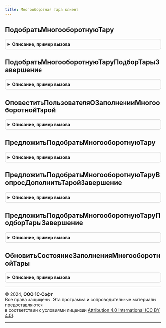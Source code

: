 ```yaml
---
title: Многооборотная тара клиент
---
```



## ПодобратьМногооборотнуюТару
<details style="margin: 1em 0; padding: 0.5em; border: 1px solid #ccc; border-radius: 6px;">

<summary style="font-weight: bold; cursor: pointer;">Описание, пример вызова</summary>

```bsl

// Открывает форму подбора многооборотной тары в документ
//
// Параметры:
// Форма - ФормаКлиентскогоПриложения - Форма, из которой подбирается многооборотная тара
// ИмяТаблицы - Строка - Имя таблицы с товарами и тарой документа
// ИменаКолонок - Строка - Имена колонок таблицы с товарами и тарой документа, разделенные запятыми.
// ОписаниеОповещения - ОписаниеОповещения - Описание оповещенея
//
Процедура ПодобратьМногооборотнуюТару(Знач Форма, Экспорт
```

Пример вызова
```bsl
МногооборотнаяТараКлиент.ПодобратьМногооборотнуюТару(Форма, );
```
</details>

## ПодобратьМногооборотнуюТаруПодборТарыЗавершение
<details style="margin: 1em 0; padding: 0.5em; border: 1px solid #ccc; border-radius: 6px;">

<summary style="font-weight: bold; cursor: pointer;">Описание, пример вызова</summary>

```bsl

// Обработчик завершения подбора многооборотной тары.
//
// Параметры:
//  СтруктураВозврата - Структура, Неопределено - необходимые данные для определения состояния подбора многооборотной тары.
//  ДополнительныеПараметры - Структура - дополнительные параметры.
//
Процедура ПодобратьМногооборотнуюТаруПодборТарыЗавершение(СтруктураВозврата, ДополнительныеПараметры) Экспорт
```

Пример вызова
```bsl
МногооборотнаяТараКлиент.ПодобратьМногооборотнуюТаруПодборТарыЗавершение(СтруктураВозврата, ДополнительныеПараметры) 
```
</details>

## ОповеститьПользователяОЗаполненииМногооборотнойТарой
<details style="margin: 1em 0; padding: 0.5em; border: 1px solid #ccc; border-radius: 6px;">

<summary style="font-weight: bold; cursor: pointer;">Описание, пример вызова</summary>

```bsl

// Показывает оповещения пользователю после добавление многооборотной тары в документ.
//
Процедура ОповеститьПользователяОЗаполненииМногооборотнойТарой() Экспорт
```

Пример вызова
```bsl
МногооборотнаяТараКлиент.ОповеститьПользователяОЗаполненииМногооборотнойТарой() 
```
</details>

## ПредложитьПодобратьМногооборотнуюТару
<details style="margin: 1em 0; padding: 0.5em; border: 1px solid #ccc; border-radius: 6px;">

<summary style="font-weight: bold; cursor: pointer;">Описание, пример вызова</summary>

```bsl

// Предлагает пользователю дополнить товары документа многооборотной тарой
// Если пользователь согласился - открывает форму подбора многооборотной тары.
//
// Параметры:
// Форма - ФормаКлиентскогоПриложения - Форма, из которой подбирается многооборотная тара
// ИмяТаблицы - Строка - Имя таблицы с товарами и тарой документа
// ИменаКолонок - Строка - Имена колонок таблицы с товарами и тарой документа, разделенные запятыми.
// ОписаниеОповещения - ОписаниеОповещения - Описание оповещенея
//
Процедура ПредложитьПодобратьМногооборотнуюТару(Знач Форма, Экспорт
```

Пример вызова
```bsl
МногооборотнаяТараКлиент.ПредложитьПодобратьМногооборотнуюТару(Форма, );
```
</details>

## ПредложитьПодобратьМногооборотнуюТаруВопросДополнитьТаройЗавершение
<details style="margin: 1em 0; padding: 0.5em; border: 1px solid #ccc; border-radius: 6px;">

<summary style="font-weight: bold; cursor: pointer;">Описание, пример вызова</summary>

```bsl

// Обработчик завершения вопроса о предложении заполнения многооборотной тарой.
//
// Параметры:
//  ОтветНаВопрос           - Строка - вариант ответа на вопрос, выбранный пользователем.
//  ДополнительныеПараметры - Структура - дополнительные параметры.
//
Процедура ПредложитьПодобратьМногооборотнуюТаруВопросДополнитьТаройЗавершение(ОтветНаВопрос, ДополнительныеПараметры) Экспорт
```

Пример вызова
```bsl
МногооборотнаяТараКлиент.ПредложитьПодобратьМногооборотнуюТаруВопросДополнитьТаройЗавершение(ОтветНаВопрос, ДополнительныеПараметры) 
```
</details>

## ПредложитьПодобратьМногооборотнуюТаруПодборТарыЗавершение
<details style="margin: 1em 0; padding: 0.5em; border: 1px solid #ccc; border-radius: 6px;">

<summary style="font-weight: bold; cursor: pointer;">Описание, пример вызова</summary>

```bsl

// Обработчик завершения вопроса о предложении заполнения многооборотной тарой.
//
// Параметры:
//  ТараПодобрана - Булево - Истина, если тара подобрана.
//  ДополнительныеПараметры - Структура - дополнительные параметры.
//
Процедура ПредложитьПодобратьМногооборотнуюТаруПодборТарыЗавершение(ТараПодобрана, ДополнительныеПараметры) Экспорт
```

Пример вызова
```bsl
МногооборотнаяТараКлиент.ПредложитьПодобратьМногооборотнуюТаруПодборТарыЗавершение(ТараПодобрана, ДополнительныеПараметры) 
```
</details>

## ОбновитьСостояниеЗаполненияМногооборотнойТары
<details style="margin: 1em 0; padding: 0.5em; border: 1px solid #ccc; border-radius: 6px;">

<summary style="font-weight: bold; cursor: pointer;">Описание, пример вызова</summary>

```bsl

// Сбрасывает состояние заполнения многооборотной тары в документе после изменения табличной части.
//
// Параметры:
// СостояниеЗаполненияМногооборотнойТары - ПеречислениеСсылка.СостоянияЗаполненияМногооборотнойТары.
//
Процедура ОбновитьСостояниеЗаполненияМногооборотнойТары(СостояниеЗаполненияМногооборотнойТары) Экспорт
```

Пример вызова
```bsl
МногооборотнаяТараКлиент.ОбновитьСостояниеЗаполненияМногооборотнойТары(СостояниеЗаполненияМногооборотнойТары) 
```
</details>

---

© 2024, **ООО 1С-Софт**  
Все права защищены. Эта программа и сопроводительные материалы предоставляются  
в соответствии с условиями лицензии [Attribution 4.0 International (CC BY 4.0)](https://creativecommons.org/licenses/by/4.0/legalcode).

---

